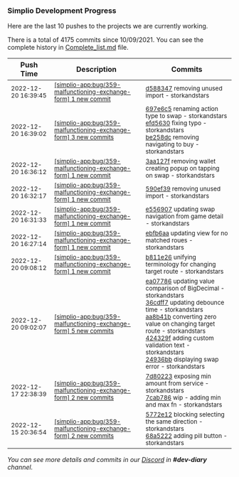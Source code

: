
### Simplio Development Progress

Here are the last 10 pushes to the projects we are currently working.

There is a total of 4175 commits since 10/09/2021. You can see the complete history in
 [Complete_list.md](Complete_list.md) file.

| Push Time | Description | Commits |
| --- | --- | --- |
| <sub>2022-12-20 16:39:45</sub> | <sub>[[simplio-app:bug/359\-malfunctioning\-exchange\-form] 1 new commit](https://github.com/SimplioOfficial/simplio-app/commit/d5883476fd1810eed41687c921e32825e384bb81)</sub> | <sub>[d588347](https://github.com/SimplioOfficial/simplio-app/commit/d5883476fd1810eed41687c921e32825e384bb81) removing unused import - storkandstars</sub> |
| <sub>2022-12-20 16:39:02</sub> | <sub>[[simplio-app:bug/359\-malfunctioning\-exchange\-form] 3 new commits](https://github.com/SimplioOfficial/simplio-app/compare/3aa127f98bf2...be258dc911fe)</sub> | <sub>[697e6c5](https://github.com/SimplioOfficial/simplio-app/commit/697e6c599c5c2155480a383db7aa4fe7b14b3e39) renaming action type to swap - storkandstars<br>[efd5630](https://github.com/SimplioOfficial/simplio-app/commit/efd563090db1f0861dbe458d40be3316abf2b4ff) fixing typo - storkandstars<br>[be258dc](https://github.com/SimplioOfficial/simplio-app/commit/be258dc911fe8ebc7dab4379f857c839a35a6173) removing navigating to buy - storkandstars</sub> |
| <sub>2022-12-20 16:36:12</sub> | <sub>[[simplio-app:bug/359\-malfunctioning\-exchange\-form] 1 new commit](https://github.com/SimplioOfficial/simplio-app/commit/3aa127f98bf29a9024fbf362907cdf9c0901762f)</sub> | <sub>[3aa127f](https://github.com/SimplioOfficial/simplio-app/commit/3aa127f98bf29a9024fbf362907cdf9c0901762f) removing wallet creating popup on tapping on swap - storkandstars</sub> |
| <sub>2022-12-20 16:32:17</sub> | <sub>[[simplio-app:bug/359\-malfunctioning\-exchange\-form] 1 new commit](https://github.com/SimplioOfficial/simplio-app/commit/590ef397e1c17dd91673e01735b8ee1b2040f894)</sub> | <sub>[590ef39](https://github.com/SimplioOfficial/simplio-app/commit/590ef397e1c17dd91673e01735b8ee1b2040f894) removing unused import - storkandstars</sub> |
| <sub>2022-12-20 16:31:33</sub> | <sub>[[simplio-app:bug/359\-malfunctioning\-exchange\-form] 1 new commit](https://github.com/SimplioOfficial/simplio-app/commit/e5569074e11f2920e8f99385253e2eea723ccb55)</sub> | <sub>[e556907](https://github.com/SimplioOfficial/simplio-app/commit/e5569074e11f2920e8f99385253e2eea723ccb55) updating swap navigation from game detail - storkandstars</sub> |
| <sub>2022-12-20 16:27:14</sub> | <sub>[[simplio-app:bug/359\-malfunctioning\-exchange\-form] 1 new commit](https://github.com/SimplioOfficial/simplio-app/commit/ebfb6aa847735998bb8b558057453f21b7516aba)</sub> | <sub>[ebfb6aa](https://github.com/SimplioOfficial/simplio-app/commit/ebfb6aa847735998bb8b558057453f21b7516aba) updating view for no matched roues - storkandstars</sub> |
| <sub>2022-12-20 09:08:12</sub> | <sub>[[simplio-app:bug/359\-malfunctioning\-exchange\-form] 1 new commit](https://github.com/SimplioOfficial/simplio-app/commit/b811e26488115b999edbec420c16d1845302c996)</sub> | <sub>[b811e26](https://github.com/SimplioOfficial/simplio-app/commit/b811e26488115b999edbec420c16d1845302c996) unifying terminology for changing target route - storkandstars</sub> |
| <sub>2022-12-20 09:02:07</sub> | <sub>[[simplio-app:bug/359\-malfunctioning\-exchange\-form] 5 new commits](https://github.com/SimplioOfficial/simplio-app/compare/7cab786556d9...24936bb181ac)</sub> | <sub>[ea07786](https://github.com/SimplioOfficial/simplio-app/commit/ea07786b7859e59208805bad671a8b218bbe7368) updating value comparison of BigDecimal - storkandstars<br>[36cdff7](https://github.com/SimplioOfficial/simplio-app/commit/36cdff717d56b5c11491360ae070e6d33f112b6e) updating debounce time - storkandstars<br>[aa8b41b](https://github.com/SimplioOfficial/simplio-app/commit/aa8b41bf3b8444fdd253321bdec65d5bbac63946) converting zero value on changing target route - storkandstars<br>[424329f](https://github.com/SimplioOfficial/simplio-app/commit/424329fde2f7296bb223818e3b6dcd7f95f01e85) adding custom validation text - storkandstars<br>[24936bb](https://github.com/SimplioOfficial/simplio-app/commit/24936bb181ac4c63ffa235429f86216f6e2d4c98) displaying swap error - storkandstars</sub> |
| <sub>2022-12-17 22:38:39</sub> | <sub>[[simplio-app:bug/359\-malfunctioning\-exchange\-form] 2 new commits](https://github.com/SimplioOfficial/simplio-app/compare/68a5222adfdb...7cab786556d9)</sub> | <sub>[7d80223](https://github.com/SimplioOfficial/simplio-app/commit/7d8022329961eb7326856017aee16fbcf8dafbdd) exposing min amount from service - storkandstars<br>[7cab786](https://github.com/SimplioOfficial/simplio-app/commit/7cab786556d9bfa24cff675eed7e799c4c21af7f) wip - adding min and max fn - storkandstars</sub> |
| <sub>2022-12-15 20:36:54</sub> | <sub>[[simplio-app:bug/359\-malfunctioning\-exchange\-form] 2 new commits](https://github.com/SimplioOfficial/simplio-app/compare/924b5e5fd5c5...68a5222adfdb)</sub> | <sub>[5772e12](https://github.com/SimplioOfficial/simplio-app/commit/5772e1204c39d710db6bbfae079035d005b797eb) blocking selecting the same direction - storkandstars<br>[68a5222](https://github.com/SimplioOfficial/simplio-app/commit/68a5222adfdb663ad304bae99bab529719a415a5) adding pill button - storkandstars</sub> |

_You can see more details and commits in our [Discord](https://discord.gg/aKhjuwZmdP) in **#dev-diary** channel._
